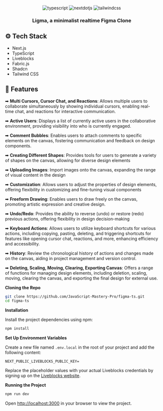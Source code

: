 <div align="center">
  <br />
  <div>
    <img src="https://img.shields.io/badge/-TypeScript-black?style=for-the-badge&logoColor=white&logo=typescript&color=3178C6" alt="typescript" />
    <img src="https://img.shields.io/badge/-Next_JS-black?style=for-the-badge&logoColor=white&logo=nextdotjs&color=000000" alt="nextdotjs" />
    <img src="https://img.shields.io/badge/-Tailwind_CSS-black?style=for-the-badge&logoColor=white&logo=tailwindcss&color=06B6D4" alt="tailwindcss" />
  </div>

  <h3 align="center">Ligma, a minimalist realtime Figma Clone</h3>
</div>

## <a name="tech-stack">⚙️ Tech Stack</a>

- Next.js
- TypeScript
- Liveblocks
- Fabric.js
- Shadcn
- Tailwind CSS

## <a name="features">🔋 Features</a>

➡ **Multi Cursors, Cursor Chat, and Reactions**: Allows multiple users to collaborate simultaneously by showing individual cursors, enabling real-time chat, and reactions for interactive communication.

➡ **Active Users**: Displays a list of currently active users in the collaborative environment, providing visibility into who is currently engaged.

➡ **Comment Bubbles**: Enables users to attach comments to specific elements on the canvas, fostering communication and feedback on design components.

➡ **Creating Different Shapes**: Provides tools for users to generate a variety of shapes on the canvas, allowing for diverse design elements

➡ **Uploading Images**: Import images onto the canvas, expanding the range of visual content in the design

➡ **Customization**: Allows users to adjust the properties of design elements, offering flexibility in customizing and fine-tuning visual components

➡ **Freeform Drawing**: Enables users to draw freely on the canvas, promoting artistic expression and creative design.

➡ **Undo/Redo**: Provides the ability to reverse (undo) or restore (redo) previous actions, offering flexibility in design decision-making

➡ **Keyboard Actions**: Allows users to utilize keyboard shortcuts for various actions, including copying, pasting, deleting, and triggering shortcuts for features like opening cursor chat, reactions, and more, enhancing efficiency and accessibility.

➡ **History**: Review the chronological history of actions and changes made on the canvas, aiding in project management and version control.

➡ **Deleting, Scaling, Moving, Clearing, Exporting Canvas**: Offers a range of functions for managing design elements, including deletion, scaling, moving, clearing the canvas, and exporting the final design for external use.

**Cloning the Repo**

```bash
git clone https://github.com/JavaScript-Mastery-Pro/figma-ts.git
cd figma-ts
```

**Installation**

Install the project dependencies using npm:

```bash
npm install
```

**Set Up Environment Variables**

Create a new file named `.env.local` in the root of your project and add the following content:

```env
NEXT_PUBLIC_LIVEBLOCKS_PUBLIC_KEY=
```

Replace the placeholder values with your actual Liveblocks credentials by signing up on the [Liveblocks website](https://liveblocks.io).

**Running the Project**

```bash
npm run dev
```

Open [http://localhost:3000](http://localhost:3000) in your browser to view the project.


#
